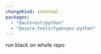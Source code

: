 ```yaml
---
changeKind: internal
packages:
  - "@autorest/python"
  - "@azure-tools/typespec-python"
---
```


run black on whole repo